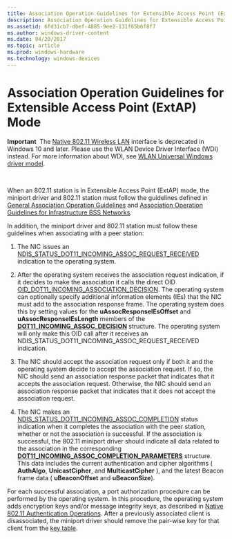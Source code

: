 ```yaml
---
title: Association Operation Guidelines for Extensible Access Point (ExtAP) Mode
description: Association Operation Guidelines for Extensible Access Point (ExtAP) Mode
ms.assetid: 6fd31cb7-dbef-4885-9ee2-131f65b6f8f7
ms.author: windows-driver-content
ms.date: 04/20/2017
ms.topic: article
ms.prod: windows-hardware
ms.technology: windows-devices
---
```


# Association Operation Guidelines for Extensible Access Point (ExtAP) Mode


**Important**  The [Native 802.11 Wireless LAN](native-802-11-wireless-lan4.md) interface is deprecated in Windows 10 and later. Please use the WLAN Device Driver Interface (WDI) instead. For more information about WDI, see [WLAN Universal Windows driver model](wifi-universal-driver-model.md).

 

When an 802.11 station is in Extensible Access Point (ExtAP) mode, the miniport driver and 802.11 station must follow the guidelines defined in [General Association Operation Guidelines](general-association-operation-guidelines.md) and [Association Operation Guidelines for Infrastructure BSS Networks](association-operation-guidelines-for-infrastructure-bss-networks.md).

In addition, the miniport driver and 802.11 station must follow these guidelines when associating with a peer station:

1.  The NIC issues an [NDIS\_STATUS\_DOT11\_INCOMING\_ASSOC\_REQUEST\_RECEIVED](https://msdn.microsoft.com/library/windows/hardware/ff567339) indication to the operating system.

2.  After the operating system receives the association request indication, if it decides to make the association it calls the direct OID [OID\_DOT11\_INCOMING\_ASSOCIATION\_DECISION](https://msdn.microsoft.com/library/windows/hardware/ff569379). The operating system can optionally specify additional information elements (IEs) that the NIC must add to the association response frame. The operating system does this by setting values for the **uAssocResponseIEsOffset** and **uAssocResponseIEsLength** members of the [**DOT11\_INCOMING\_ASSOC\_DECISION**](https://msdn.microsoft.com/library/windows/hardware/ff548654) structure. The operating system will only make this OID call after it receives an NDIS\_STATUS\_DOT11\_INCOMING\_ASSOC\_REQUEST\_RECEIVED indication.

3.  The NIC should accept the association request only if both it and the operating system decide to accept the association request. If so, the NIC should send an association response packet that indicates that it accepts the association request. Otherwise, the NIC should send an association response packet that indicates that it does not accept the association request.

4.  The NIC makes an [NDIS\_STATUS\_DOT11\_INCOMING\_ASSOC\_COMPLETION](https://msdn.microsoft.com/library/windows/hardware/ff567338) status indication when it completes the association with the peer station, whether or not the association is successful. If the association is successful, the 802.11 miniport driver should indicate all data related to the association in the corresponding [**DOT11\_INCOMING\_ASSOC\_COMPLETION\_PARAMETERS**](https://msdn.microsoft.com/library/windows/hardware/ff548650) structure. This data includes the current authentication and cipher algorithms ( **AuthAlgo**, **UnicastCipher**, and **MulticastCipher** ), and the latest Beacon frame data ( **uBeaconOffset** and **uBeaconSize**).

For each successful association, a port authorization procedure can be performed by the operating system. In this procedure, the operating system adds encryption keys and/or message integrity keys, as described in [Native 802.11 Authentication Operations](native-802-11-authentication-operations.md). After a previously associated client is disassociated, the miniport driver should remove the pair-wise key for that client from the [key table](key-mapping-keys.md).

 

 





